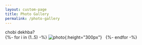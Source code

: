 ```yaml
---
layout: custom-page
title: Photo Gallery
permalink: /photo-gallery
---
```


chobi dekhba?<br>
{%- for i in (1..5) -%}
![photo](https://niananto.github.io/home/assets/images/photo-gallery/photo-{{i}}.jpg){:height="300px"}&nbsp;&nbsp;
{%- endfor -%}
